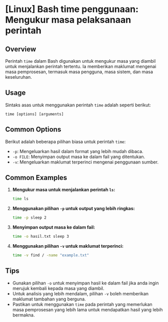 # [Linux] Bash time penggunaan: Mengukur masa pelaksanaan perintah

## Overview
Perintah `time` dalam Bash digunakan untuk mengukur masa yang diambil untuk menjalankan perintah tertentu. Ia memberikan maklumat mengenai masa pemprosesan, termasuk masa pengguna, masa sistem, dan masa keseluruhan.

## Usage
Sintaks asas untuk menggunakan perintah `time` adalah seperti berikut:

```
time [options] [arguments]
```

## Common Options
Berikut adalah beberapa pilihan biasa untuk perintah `time`:

- `-p`: Mengeluarkan hasil dalam format yang lebih mudah dibaca.
- `-o FILE`: Menyimpan output masa ke dalam fail yang ditentukan.
- `-v`: Mengeluarkan maklumat terperinci mengenai penggunaan sumber.

## Common Examples

1. **Mengukur masa untuk menjalankan perintah `ls`:**
   ```bash
   time ls
   ```

2. **Menggunakan pilihan `-p` untuk output yang lebih ringkas:**
   ```bash
   time -p sleep 2
   ```

3. **Menyimpan output masa ke dalam fail:**
   ```bash
   time -o hasil.txt sleep 3
   ```

4. **Menggunakan pilihan `-v` untuk maklumat terperinci:**
   ```bash
   time -v find / -name "example.txt"
   ```

## Tips
- Gunakan pilihan `-o` untuk menyimpan hasil ke dalam fail jika anda ingin merujuk kembali kepada masa yang diambil.
- Untuk analisis yang lebih mendalam, pilihan `-v` boleh memberikan maklumat tambahan yang berguna.
- Pastikan untuk menggunakan `time` pada perintah yang memerlukan masa pemprosesan yang lebih lama untuk mendapatkan hasil yang lebih bermakna.